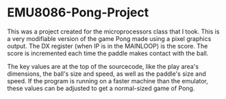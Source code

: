 # EMU8086-Pong-Project
This was a project created for the microprocessors class that I took. This is a very modifiable version of the game Pong made using a pixel graphics output. The DX register (when IP is in the MAINLOOP) is the score. The score is incremented each time the paddle makes contact with the ball.

The key values are at the top of the sourcecode, like the play area's dimensions, the ball's size and speed, as well as the paddle's size and speed. If the program is running on a faster machine than the emulator, these values can be adjusted to get a normal-sized game of Pong.
